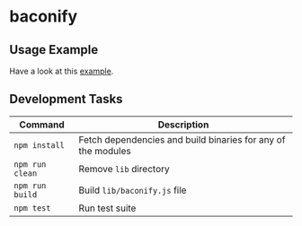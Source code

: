 # baconify

## Usage Example

Have a look at this [example](https://github.com/fknussel/baconify-example).

## Development Tasks

| Command | Description |
|---------|-------------|
| `npm install` | Fetch dependencies and build binaries for any of the modules |
| `npm run clean` | Remove `lib` directory |
| `npm run build` | Build `lib/baconify.js` file |
| `npm test` | Run test suite |
